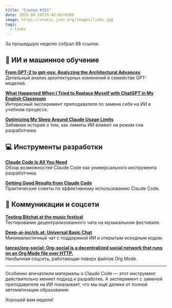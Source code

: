 ```yaml
---
title: "Ссылки #351"
date: 2025-08-16T15:42:02+0300
image: https://static.juev.org/images/links.jpg
tags:
  - links
---
```


За прошедшую неделю собрал 88 ссылок.

## 🤖 ИИ и машинное обучение

**[From GPT-2 to gpt-oss: Analyzing the Architectural Advances](https://magazine.sebastianraschka.com/p/from-gpt-2-to-gpt-oss-analyzing-the)**  
Детальный анализ архитектурных изменений в семействе GPT-моделей.

**[What Happened When I Tried to Replace Myself with ChatGPT in My English Classroom](https://lithub.com/what-happened-when-i-tried-to-replace-myself-with-chatgpt-in-my-english-classroom/)**  
Интересный эксперимент преподавателя по замене себя на ИИ в учебном процессе.

**[Optimizing My Sleep Around Claude Usage Limits](https://mattwie.se/no-sleep-till-agi)**  
Забавная история о том, как лимиты ИИ влияют на режим сна разработчика.

## 💻 Инструменты разработки

**[Claude Code Is All You Need](https://dwyer.co.za/static/claude-code-is-all-you-need.html)**  
Обзор возможностей Claude Code как универсального инструмента разработчика.

**[Getting Good Results from Claude Code](https://www.dzombak.com/blog/2025/08/getting-good-results-from-claude-code/)**  
Практические советы по эффективному использованию Claude Code.

## 💬 Коммуникации и соцсети

**[Testing Bitchat at the music festival](https://primal.net/e/naddr1qvzqqqr4gupzpklqvpdfcuch9wkh2gary7erd4275jmrf6qw0z5sz0dhj8u06kevqqjhgetnw35kueedvf5hgcmgv96z6ct5946xsefdd46hx6tr94nx2um5d9mxzmqk5t2vw)**  
Тестирование децентрализованного чата на музыкальном фестивале.

**[Deep-ai-inc/ch.at: Universal Basic Chat](https://github.com/Deep-ai-inc/ch.at)**  
Минималистичный чат с поддержкой ИИ и открытым исходным кодом.

**[tanrax/org-social: Org-social is a decentralized social network that runs on an Org Mode file over HTTP.](https://github.com/tanrax/org-social)**  
Необычная соцсеть, работающая поверх файлов Org Mode.

---

Особенно впечатлили материалы о Claude Code — этот инструмент действительно меняет подход к разработке. А эксперимент с заменой преподавателя на ИИ показывает, что мы ещё далеки от полной автоматизации образования.

Хорошей вам недели!
